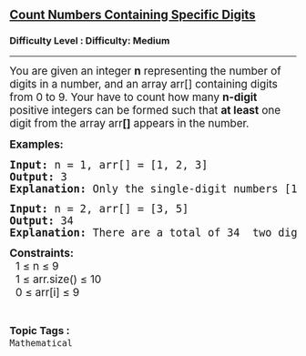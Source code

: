 <h2><a href="https://www.geeksforgeeks.org/problems/count-numbers-containing-specific-digits/1?_gl=1*1x594h5*_up*MQ..*_gs*MQ..&gclid=CjwKCAjw--K_BhB5EiwAuwYoylK5XzDwQqyzmbeNyd6lbwEki04LPSPJ3QfSMrU-U2MbFA0DRoegrBoCPiYQAvD_BwE&gbraid=0AAAAAC9yBkDs_DoJKxMS1sI6NNYmbwb_h">Count Numbers Containing Specific Digits</a></h2><h3>Difficulty Level : Difficulty: Medium</h3><hr><div class="problems_problem_content__Xm_eO"><p><span style="font-size: 14pt;">You are given an integer <strong>n</strong> representing the number of digits in a number, and an array arr[] containing digits from 0 to 9. Your have to count how many <strong data-start="268" data-end="279">n-digit</strong> positive integers can be formed such that <strong>at least</strong> one digit from the array arr<strong>[]</strong> appears in the number.</span><span style="font-size: 14pt;"><br></span></p>
<p><strong><span style="font-size: 14pt;">Examples:<br></span></strong></p>
<pre><strong><span style="font-size: 14pt;">Input: </span></strong><span style="font-size: 14pt;">n = 1, arr[] = [1, 2, 3]</span><strong><span style="font-size: 14pt;"><br>Output: </span></strong><span style="font-size: 14pt;">3</span><strong><span style="font-size: 14pt;"><br>Explanation: </span></strong><span style="font-size: 14pt;">Only the single-digit numbers [1, 2, 3] satisfy the condition.</span></pre>
<pre><strong><span style="font-size: 14pt;">Input: </span></strong><span style="font-size: 14pt;">n = 2, arr[] = [3, 5]</span><strong><span style="font-size: 14pt;"><br>Output: </span></strong><span style="font-size: 14pt;">34</span><strong><span style="font-size: 14pt;"><br>Explanation: </span></strong><span style="font-size: 14pt;">There are a total of 34  two digit numbers which contain atleast  one out of  [3, 5].<br></span></pre>
<p><span style="font-size: 14pt;"><strong>Constraints:<br></strong>&nbsp; 1 ≤ n ≤ 9<br></span><span style="font-size: 14pt;">&nbsp; 1 ≤ arr.size() ≤ 10<br></span><span style="font-size: 14pt;">&nbsp; 0 ≤ arr[i] ≤ 9</span></p></div><br><p><span style=font-size:18px><strong>Topic Tags : </strong><br><code>Mathematical</code>&nbsp;